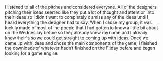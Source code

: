 I listened to all of the pitches and considered everyone. All of the designers pitching their ideas seemed like they put a lot of thought and attention into their ideas so I didn't want to completely dismiss any of the ideas until I heard everything the designer had to say. When I chose my group, it was luckily made of most of the poeple that I had gotten to know a little bit about on the Wednesday before so they already knew my name and I already knew their's so we could get straight to coming up with ideas. Once we came up with ideas and chose the main components of the game, I finished the downloads of whatever hadn't finished on the Friday before and began looking for a game engine.
